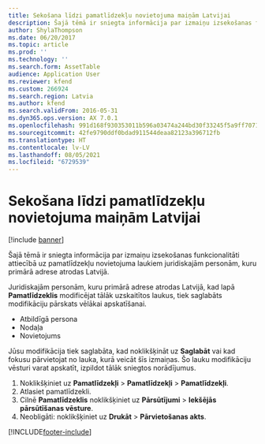 ```yaml
---
title: Sekošana līdzi pamatlīdzekļu novietojuma maiņām Latvijai
description: Šajā tēmā ir sniegta informācija par izmaiņu izsekošanas funkcionalitāti attiecībā uz pamatlīdzekļu novietojuma laukiem juridiskajām personām, kuru primārā adrese atrodas Latvijā.
author: ShylaThompson
ms.date: 06/20/2017
ms.topic: article
ms.prod: ''
ms.technology: ''
ms.search.form: AssetTable
audience: Application User
ms.reviewer: kfend
ms.custom: 266924
ms.search.region: Latvia
ms.author: kfend
ms.search.validFrom: 2016-05-31
ms.dyn365.ops.version: AX 7.0.1
ms.openlocfilehash: 991d168f930353011b596a03474a244bd30f33245f5a9ff7071b89e1575a1c4e
ms.sourcegitcommit: 42fe9790ddf0bdad911544deaa82123a396712fb
ms.translationtype: HT
ms.contentlocale: lv-LV
ms.lasthandoff: 08/05/2021
ms.locfileid: "6729539"
---
```

# <a name="fixed-assets-location-change-tracking-for-latvia"></a>Sekošana līdzi pamatlīdzekļu novietojuma maiņām Latvijai

[!include [banner](../includes/banner.md)]

Šajā tēmā ir sniegta informācija par izmaiņu izsekošanas funkcionalitāti attiecībā uz pamatlīdzekļu novietojuma laukiem juridiskajām personām, kuru primārā adrese atrodas Latvijā.

Juridiskajām personām, kuru primārā adrese atrodas Latvijā, kad lapā **Pamatlīdzeklis** modificējat tālāk uzskaitītos laukus, tiek saglabāts modifikāciju pārskats vēlākai apskatīšanai.

-   Atbildīgā persona
-   Nodaļa
-   Novietojums

Jūsu modifikācija tiek saglabāta, kad noklikšķināt uz **Saglabāt** vai kad fokusu pārvietojat no lauka, kurā veicāt šīs izmaiņas. Šo lauku modifikāciju vēsturi varat apskatīt, izpildot tālāk sniegtos norādījumus.

1.  Noklikšķiniet uz **Pamatlīdzekļi** &gt; **Pamatlīdzekļi** &gt; **Pamatlīdzekļi**.
2.  Atlasiet pamatlīdzekli.
3.  Cilnē **Pamatlīdzeklis** noklikšķiniet uz **Pārsūtījumi** &gt; **Iekšējās pārsūtīšanas vēsture**.
4.  Neobligāti: noklikšķiniet uz **Drukāt** &gt; **Pārvietošanas akts**.






[!INCLUDE[footer-include](../../includes/footer-banner.md)]